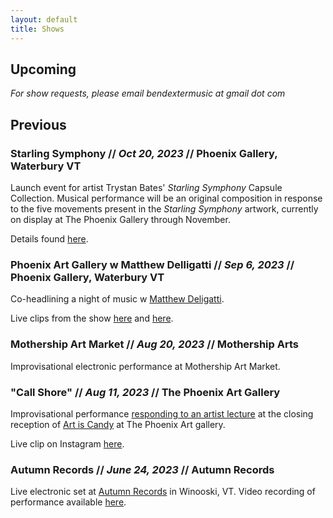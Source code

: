 ```yaml
---
layout: default
title: Shows
---
```


## Upcoming

*For show requests, please email bendextermusic at gmail dot com*

## Previous

### **Starling Symphony** // *Oct 20, 2023* // Phoenix Gallery, Waterbury VT

Launch event for artist Trystan Bates' *Starling Symphony* Capsule Collection. Musical performance will be an original composition in response to the five movements present in the *Starling Symphony* artwork, currently on display at The Phoenix Gallery through November.

Details found [here](https://www.instagram.com/st.silva.music/?img_index=1).

### **Phoenix Art Gallery w Matthew Delligatti** // *Sep 6, 2023* // Phoenix Gallery, Waterbury VT

Co-headlining a night of music w [Matthew Deligatti](https://www.matthewdelligatti.com/). 

Live clips from the show [here](https://www.instagram.com/p/Cw3s454Ol0N/) and [here](https://www.instagram.com/p/Cw3uofVOauZ/).

### **Mothership Art Market** // *Aug 20, 2023* // Mothership Arts

Improvisational electronic performance at Mothership Art Market.

### **"Call Shore"** // *Aug 11, 2023* // The Phoenix Art Gallery

Improvisational performance [responding to an artist lecture](https://thephoenixvt.com/events-calendar/2023/8/11/phoenix-talks-steve-budington-amp-saint-silva) at the closing reception of [Art is Candy](https://thephoenixvt.com/events-calendar/2023/8/11/phoenix-talks-steve-budington-amp-saint-silva) at The Phoenix Art gallery.

Live clip on Instagram [here](https://www.instagram.com/p/Cv0wYtiBg1l/).

### **Autumn Records** // *June 24, 2023* // Autumn Records

Live electronic set at [Autumn Records](https://www.autumnrecordsvt.com/) in Winooski, VT. Video recording of performance available [here](https://youtu.be/Zbh9wtCPIus).

